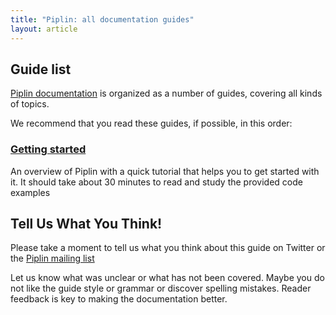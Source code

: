 ```yaml
---
title: "Piplin: all documentation guides"
layout: article
---
```


## Guide list

[Piplin documentation](http://piplin.org) is organized as a number of guides, covering all kinds of topics.

We recommend that you read these guides, if possible, in this order:


###  [Getting started](/articles/intro.html)

An overview of Piplin with a quick tutorial that helps you to get started with it. It should take about
30 minutes to read and study the provided code examples

## Tell Us What You Think!

Please take a moment to tell us what you think about this guide on Twitter or the [Piplin mailing list](https://groups.google.com/forum/#!forum/piplin)

Let us know what was unclear or what has not been covered. Maybe you do not like the guide style or grammar or discover spelling mistakes. Reader feedback is key to making the documentation better.
